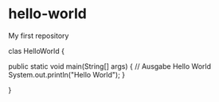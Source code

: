 # hello-world
My first repository

clas HelloWorld 
{

public static void main(String[] args) 
{
  // Ausgabe Hello World
  System.out.println("Hello World");
}

}
